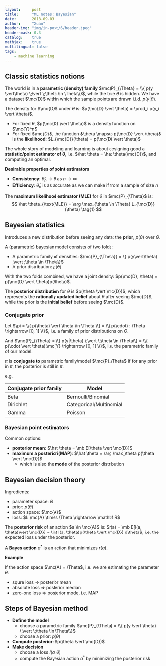 ```yaml
---
layout:     post
title:      "ML notes: Bayesian"
date:       2018-09-03
author:     "Xuan"
header-img: "img/in-post/6/header.jpeg"
header-mask: 0.3
catalog:    true
mathjax:    true
multilingual: false
tags:
    - machine learning
---
```


$\newcommand{\mc}{\mathcal} \newcommand{\mb}{\mathbb}$

## Classic statistics notions

The world is in a **parametric (density) family** $\mc{P}_{\Theta} = \\{ p(y \vert\theta) \;\vert \;\theta \in \Theta\\}$, while the true $\theta$ is hidden. We have a dataset $\mc{D}$ within which the sample points are drawn i.i.d. $p(y \vert \theta)$.



The density for $\mc{D}$ under $\theta$ is: $p(\mc{D} \vert \theta) = \prod_i p(y_i \vert \theta)$.

- For fixed $\theta$, $p(\mc{D} \vert \theta)$ is a density function on $\mc{Y}^n$
- For fixed $\mc{D}$, the function $\theta \mapsto p(\mc{D} \vert \theta)$ is the **likelihood**: $L_{\mc{D}}(\theta) = p(\mc{D} \vert \theta)$



The whole story of modeling and learning is about designing good a **statistic/point estimator of $\theta$**, i.e. $\hat \theta = \hat \theta(\mc{D})$, and computing an optimal.



**Desirable properties of point estimators**

- **Consistency**: $\hat \theta_n \rightarrow \theta$ as $n \rightarrow \infty$
- **Efficiency**: $\hat \theta_n$ is as accurate as we can make if from a sample of size $n$



The **maximum likelihood estimator (MLE)** for $\theta$ in $\mc{P}_{\Theta}$ is:
$$
\hat \theta_{\text{MLE}} = \arg \max_{\theta \in \Theta} L_{\mc{D}}(\theta) \tag{1}
$$


## Bayesian statistics

Introduces a new distribution before seeing any data: the **prior**, $p(\theta)$ over $\Theta$.

A (parametric) bayesian model consists of two folds:

- A parametric family of densities: $\mc{P}_{\Theta}} = \\{ p(y\vert\theta) \;\vert \;\theta \in \Theta\\}$
- A prior distribution: $p(\theta)$

With the two folds combined, we have a joint density: $p(\mc{D}, \theta) = p(\mc{D} \vert \theta)p(\theta)$.



The **posterior distribution** for $\theta$ is $p(\theta \vert \mc{D})$, which represents the **rationally updated belief** about $\theta$ after seeing $\mc{D}$, while the prior is the **initial belief** before seeing $\mc{D}$.



### Conjugate prior

Let $\pi = \\{ p(\theta) \vert \theta \in \Theta \\} = \\{ p(\cdot) : \Theta \rightarrow [0, 1] \\}$, i.e. a family of prior distributions on $\Theta$.

And $\mc{P}_{\Theta} = \\{ p(y|\theta) \;\vert \;\theta \in \Theta\\} = \\{ p(\cdot \vert \theta):\mc{Y} \rightarrow [0, 1] \\}$, i.e. the parametric family of our model.

$\pi$ is **conjugate to** parametric family/model $\mc{P}_\Theta$ if for any prior in $\pi$, the posterior is still in $\pi$.

e.g.

| Conjugate prior family | Model                   |
| ---------------------- | ----------------------- |
| Beta                   | Bernoulli/Binomial      |
| Dirichlet              | Categorical/Multinomial |
| Gamma                  | Poisson                 |



### Bayesian point estimators

Common options:

- **posterior mean**: $\hat \theta = \mb E[\theta \vert \mc{D}]$
- **maximum a posteriori(MAP)**: $\hat \theta = \arg \max_\theta p(\theta \vert \mc{D})$
  - which is also the **mode** of the posterior distribution



## Bayesian decision theory

Ingredients:

- parameter space: $\Theta$
- prior: $p(\theta)$
- action space: $\mc{A}$
- loss: $l: \mc{A} \times \Theta \rightarrow \mathbf R$

The **posterior risk** of an action $a \in \mc{A}$ is: $r(a) = \mb E[l(a, \theta)\vert \mc{D}] = \int l(a, \theta)p(\theta \vert \mc{D}) d\theta$, i.e. the expected loss under the posterior.

A **Bayes action** $a^\ast$ is an action that minimizes $r(a)$.



**Example**

If the action space $\mc{A} = \Theta$, i.e. we are estimating the parameter $\theta$.

- squre loss $\Rightarrow$ posterior mean
- absolute loss $\Rightarrow$ posterior median
- zero-one loss $\Rightarrow$ posterior mode, i.e. MAP



## Steps of Bayesian method

- **Define the model**
  - choose a parametric family $\mc{P}_{\Theta} = \\{ p(y \vert \theta) \;\vert \;\theta \in \Theta\\}$
  - choose a prior: $p(\theta)$
- **Compute posterior**: $p(\theta \vert \mc{D})$
- **Make decision**
  - choose a loss $l(a, \theta)$
  - compute the Bayesian action $a^\ast​$ by minimizing the posterior risk